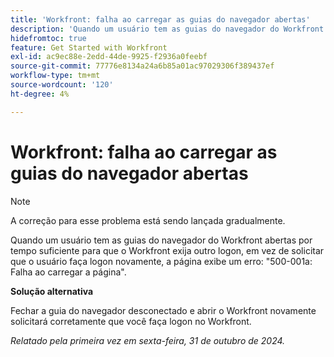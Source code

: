 ```yaml
---
title: 'Workfront: falha ao carregar as guias do navegador abertas'
description: 'Quando um usuário tem as guias do navegador do Workfront abertas por tempo suficiente para que o Workfront exija outro logon, em vez de solicitar que o usuário faça logon novamente, a página exibe um erro: "500-001a: Falha ao carregar a página".'
hidefromtoc: true
feature: Get Started with Workfront
exl-id: ac9ec88e-2edd-44de-9925-f2936a0feebf
source-git-commit: 77776e8134a24a6b85a01ac97029306f389437ef
workflow-type: tm+mt
source-wordcount: '120'
ht-degree: 4%

---
```


# Workfront: falha ao carregar as guias do navegador abertas

>[!NOTE]
>
>A correção para esse problema está sendo lançada gradualmente.

Quando um usuário tem as guias do navegador do Workfront abertas por tempo suficiente para que o Workfront exija outro logon, em vez de solicitar que o usuário faça logon novamente, a página exibe um erro: &quot;500-001a: Falha ao carregar a página&quot;.

**Solução alternativa**

Fechar a guia do navegador desconectado e abrir o Workfront novamente solicitará corretamente que você faça logon no Workfront.

_Relatado pela primeira vez em sexta-feira, 31 de outubro de 2024._
